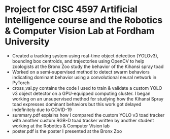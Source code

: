 # Project for CISC 4597 Artificial Intelligence course and the Robotics & Computer Vision Lab at Fordham University
- Created a tracking system using real-time object detection (YOLOv3), bounding box centroids, and trajectories using OpenCV to help zoologists at the Bronx Zoo study the behavior of the Kihansi spray toad
- Worked on a semi-supervised method to detect swarm behaviors indicating dominant behavior using a convolutional neural network in PyTorch
- cross_val.py contains the code I used to train & validate a custom YOLO v3 object detector on a GPU-equipped computing cluster. I began working on an unsupervised method for studying how the Kihansi Spray toad expresses dominant behaviors but this work got delayed indefinitely due to COVID-19
- summary.pdf explains how I compared the custom YOLO v3 toad tracker with another custom RGB-D toad tracker written by another student working at the Robotics & Computer Vision lab
- poster.pdf is the poster I presented at the Bronx Zoo 
